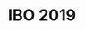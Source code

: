---
title: "IBO 2019"
excerpt: ""
collection: competitions
codeurl: "https://www.ibo-info.org/en/"
description: "It is a world's premier biology competition for secondary school students where I had the honor to get a BRONZE medal"
---